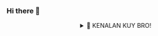 ### Hi there 👋
<div align="center">
 <details>
 <summary>🥟 KENALAN KUY BRO!</summary>

 [INSTAGRAM](https://www.instagram.com/ardhixsquerpants/)
 [WHATSAPP](Wa.me/6288294052009)
 
</details>
</div>
<!--
**ardhixsquerpants/ArdhiXsquerpantS** is a ✨ _special_ ✨ repository because its `README.md` (this file) appears on your GitHub profile.

Here are some ideas to get you started:

- 🔭 I’m currently working on ...
- 🌱 I’m currently learning ...
- 👯 I’m looking to collaborate on ...
- 🤔 I’m looking for help with ...
- 💬 Ask me about ...
- 📫 How to reach me: ...
- 😄 Pronouns: ...
- ⚡ Fun fact: ...
-->
